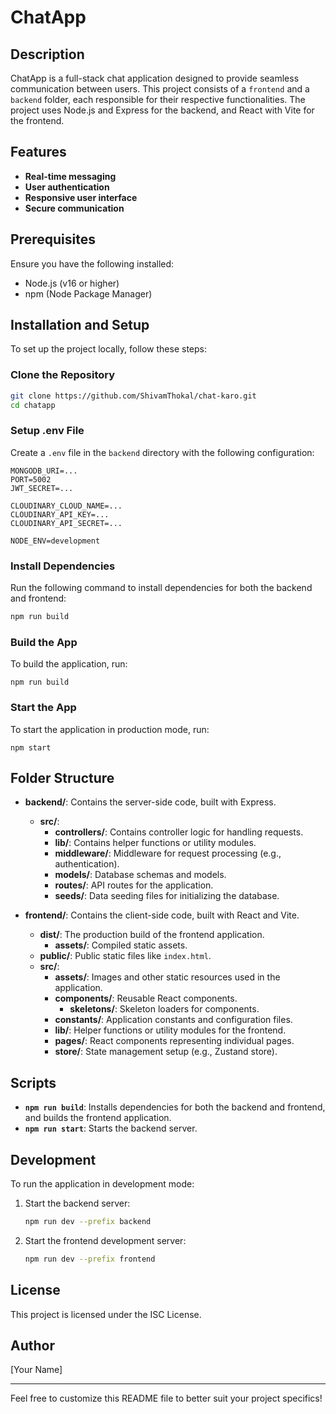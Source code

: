 # ChatApp

## Description
ChatApp is a full-stack chat application designed to provide seamless communication between users. This project consists of a `frontend` and a `backend` folder, each responsible for their respective functionalities. The project uses Node.js and Express for the backend, and React with Vite for the frontend.

## Features
- **Real-time messaging**
- **User authentication**
- **Responsive user interface**
- **Secure communication**

## Prerequisites
Ensure you have the following installed:
- Node.js (v16 or higher)
- npm (Node Package Manager)

## Installation and Setup
To set up the project locally, follow these steps:

### Clone the Repository
```bash
git clone https://github.com/ShivamThokal/chat-karo.git
cd chatapp
```

### Setup .env File
Create a `.env` file in the `backend` directory with the following configuration:
```env
MONGODB_URI=...
PORT=5002
JWT_SECRET=...

CLOUDINARY_CLOUD_NAME=...
CLOUDINARY_API_KEY=...
CLOUDINARY_API_SECRET=...

NODE_ENV=development
```

### Install Dependencies
Run the following command to install dependencies for both the backend and frontend:
```bash
npm run build
```

### Build the App
To build the application, run:
```shell
npm run build
```

### Start the App
To start the application in production mode, run:
```shell
npm start
```

## Folder Structure
- **backend/**: Contains the server-side code, built with Express.
  - **src/**:
    - **controllers/**: Contains controller logic for handling requests.
    - **lib/**: Contains helper functions or utility modules.
    - **middleware/**: Middleware for request processing (e.g., authentication).
    - **models/**: Database schemas and models.
    - **routes/**: API routes for the application.
    - **seeds/**: Data seeding files for initializing the database.

- **frontend/**: Contains the client-side code, built with React and Vite.
  - **dist/**: The production build of the frontend application.
    - **assets/**: Compiled static assets.
  - **public/**: Public static files like `index.html`.
  - **src/**:
    - **assets/**: Images and other static resources used in the application.
    - **components/**: Reusable React components.
      - **skeletons/**: Skeleton loaders for components.
    - **constants/**: Application constants and configuration files.
    - **lib/**: Helper functions or utility modules for the frontend.
    - **pages/**: React components representing individual pages.
    - **store/**: State management setup (e.g., Zustand store).



## Scripts
- **`npm run build`**: Installs dependencies for both the backend and frontend, and builds the frontend application.
- **`npm run start`**: Starts the backend server.

## Development
To run the application in development mode:
1. Start the backend server:
   ```bash
   npm run dev --prefix backend
   ```
2. Start the frontend development server:
   ```bash
   npm run dev --prefix frontend
   ```

## License
This project is licensed under the ISC License.

## Author
[Your Name]

---

Feel free to customize this README file to better suit your project specifics!

